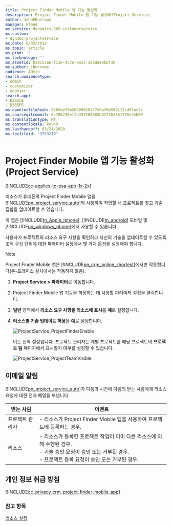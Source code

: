 ```yaml
---
title: Project Finder Mobile 앱 기능 활성화
description: Project Finder Mobile 앱 기능 활성화(Project Service)
author: JohnPBurrows
manager: kfend
ms.service: dynamics-365-customerservice
ms.custom:
- dyn365-projectservice
ms.date: 8/03/2018
ms.topic: article
ms.prod: ''
ms.technology: ''
ms.assetid: 038c5c66-f136-4c7e-88c2-30ada80bbf38
ms.author: jburrows
audience: Admin
search.audienceType:
- admin
- customizer
- enduser
search.app:
- D365CE
- D365PS
ms.openlocfilehash: 9265ee78b20899026277e5af8e589112cd9fac74
ms.sourcegitcommit: 8c786230ef2a497280885b827162561776e2eb00
ms.translationtype: HT
ms.contentlocale: ko-KR
ms.lasthandoff: 03/24/2020
ms.locfileid: "3753210"
---
```

# <a name="enable-project-finder-mobile-app-features-project-service"></a>Project Finder Mobile 앱 기능 활성화(Project Service)

[!INCLUDE[cc-applies-to-psa-app-1x-2x](../includes/cc-applies-to-psa-app-1x-2x.md)]

리소스가 휴대폰의 Project Finder Mobile 앱을 [!INCLUDE[pn_project_service_auto](../includes/pn-project-service-auto.md)]와 사용하여 작업할 새 프로젝트를 찾고 기술 집합을 업데이트할 수 있습니다.  
  
 이 앱은 [!INCLUDE[tn_Apple_iphone](../includes/tn-apple-iphone.md)], [!INCLUDE[tn_android](../includes/tn-android.md)] 모바일 및 [!INCLUDE[pn_windows_phone](../includes/pn-windows-phone.md)]에서 사용할 수 있습니다.  
  
 사용자가 프로젝트의 리소스 요구 사항을 확인하고 자신의 기술을 업데이트할 수 있도록 조직 구성 단위에 대한 파라미터 설정에서 몇 가지 옵션을 설정해야 합니다.  
  
> [!NOTE]
>  Project Finder Mobile 앱은 [!INCLUDE[pn_crm_online_shortest](../includes/pn-crm-online-shortest.md)]에서만 작동합니다(온-프레미스 설치에서는 작동하지 않음).  
  
1. **Project Service > 파라미터**로 이동합니다.  
  
2. Project Finder Mobile 앱 기능을 허용하는 데 사용할 파라미터 설정을 클릭합니다.  
  
3. **일반** 영역에서 **리소스 요구 사항을 리소스에 표시**를 **예**로 설정합니다.  
  
4. **리소스별 기술 업데이트 허용**을 **예**로 설정합니다.  
  
   ![ProjectService_ProjectFinderEnable](../project-service/media/project-service-project-finder-enable.png "ProjectService_ProjectFinderEnable")  
  
   이는 전역 설정입니다. 프로젝트 관리자는 개별 프로젝트를 해당 프로젝트의 **프로젝트 팀** 페이지에서 표시할지 여부를 설정할 수 있습니다.  
  
   ![ProjectService_ProjectTeamVisible](../project-service/media/project-service-project-team-visible.png "ProjectService_ProjectTeamVisible")  
  
## <a name="email-notifications"></a>이메일 알림  
 [!INCLUDE[pn_project_service_auto](../includes/pn-project-service-auto.md)]가 다음의 시간에 다음의 받는 사람에게 리소스 요청에 대한 전자 메일을 보냅니다.  
  
|받는 사람|이벤트|  
|---------------|-----------|  
|프로젝트 관리자|- 리소스가 Project Finder Mobile 앱을 사용하여 프로젝트에 등록하는 경우.|  
|리소스|- 리소스가 등록한 프로젝트 작업이 이미 다른 리소스에 의해 수행된 경우.<br />- 기술 승인 요청이 승인 또는 거부된 경우.<br />- 프로젝트 등록 요청이 승인 또는 거부된 경우.|  
  
## <a name="privacy-notice"></a>개인 정보 취급 방침  
 [!INCLUDE[cc_privacy_crm_project_finder_mobile_app](../includes/cc-privacy-crm-project-finder-mobile-app.md)]  
  
### <a name="see-also"></a>참고 항목  
 [리소스 설정](../project-service/set-up-resources.md)
